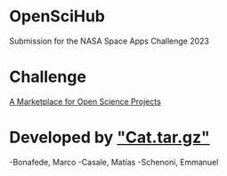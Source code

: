 # OpenSciHub
Submission for the NASA Space Apps Challenge 2023

# Challenge
[A Marketplace for Open Science Projects](https://www.spaceappschallenge.org/2023/challenges/a-marketplace-for-open-science-projects/)

# Developed by ["Cat.tar.gz"](https://www.spaceappschallenge.org/2023/find-a-team/cattargz/)
-Bonafede, Marco
-Casale, Matías
-Schenoni, Emmanuel
